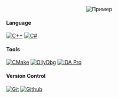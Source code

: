 <p align="center">
  <img src="https://c.tenor.com/QlNFyWLCE4YAAAAd/guts-berserk.gif" alt="Пример">
</p>

#### Language
[![C++](https://img.shields.io/badge/C++-000?style=for-the-badge&logo=c%2B%2B)](#) [![C#](https://img.shields.io/badge/C%23-000?style=for-the-badge&logo=csharp)](#) 

#### Tools
[![CMake](https://img.shields.io/badge/CMake-000?style=for-the-badge)](#) [![OllyDbg](https://img.shields.io/badge/OllyDbg-000?style=for-the-badge)](#) [![IDA Pro](https://img.shields.io/badge/IDA%20Pro-000?style=for-the-badge)](#) 

#### Version Control
[![Git](https://img.shields.io/badge/Git-000?style=for-the-badge&logo=git)](#) [![Github](https://img.shields.io/badge/Github-000?style=for-the-badge&logo=github)](#) 
